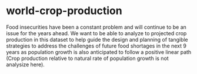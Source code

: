 # world-crop-production
Food insecurities have been a constant problem and will continue to be an issue for the years ahead. We want to be able to analyze to projected crop production in this dataset to help guide the design and planning of tangible strategies to address the challenges of future food shortages in the next 9 years as population growth is also anticipated to follow a positive linear path (Crop production relative to natural rate of population growth is not analysize here).
